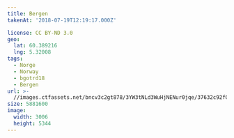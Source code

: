 ```yaml
---
title: Bergen
takenAt: '2018-07-19T12:19:17.000Z'

license: CC BY-ND 3.0
geo:
  lat: 60.389216
  lng: 5.32008
tags:
  - Norge
  - Norway
  - bgotrd18
  - Bergen
url: >-
  //images.ctfassets.net/bncv3c2gt878/3YW3tNLd3WuHjNENur0jqe/37632c92f07c9240e865c2cbc5dd696f/bergen_42051176410_o
size: 5881600
image:
  width: 3006
  height: 5344
---
```

